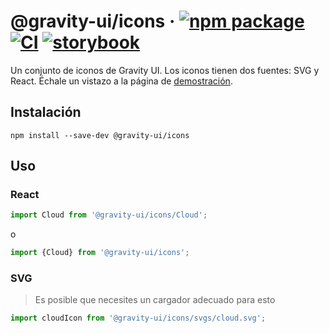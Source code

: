 # @gravity-ui/icons &middot; [![npm package](https://img.shields.io/npm/v/@gravity-ui/icons)](https://www.npmjs.com/package/@gravity-ui/icons) [![CI](https://img.shields.io/github/actions/workflow/status/gravity-ui/icons/.github/workflows/ci.yml?branch=main&label=CI&logo=github)](https://github.com/gravity-ui/icons/actions/workflows/ci.yml?query=branch:main) [![storybook](https://img.shields.io/badge/Storybook-deployed-ff4685)](https://preview.gravity-ui.com/icons/)

Un conjunto de iconos de Gravity UI. Los iconos tienen dos fuentes: SVG y React. Échale un vistazo a la página de [demostración](https://preview.gravity-ui.com/icons/).

## Instalación

```shell
npm install --save-dev @gravity-ui/icons
```

## Uso

### React

```js
import Cloud from '@gravity-ui/icons/Cloud';
```

o

```js
import {Cloud} from '@gravity-ui/icons';
```

### SVG

> Es posible que necesites un cargador adecuado para esto

```js
import cloudIcon from '@gravity-ui/icons/svgs/cloud.svg';
```